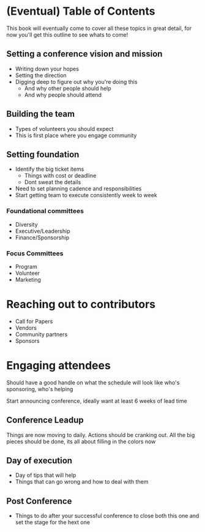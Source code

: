 # (Eventual) Table of Contents
This book will eventually come to cover all these topics in great detail, for now you'll
get this outline to see whats to come!

## Setting a conference vision and mission
* Writing down your hopes
* Setting the direction
* Digging deep to figure out why you're doing this
    * And why other people should help
    * And why people should attend

## Building the team
* Types of volunteers you should expect
* This is first place where you engage community

## Setting foundation
* Identify the big ticket items
    * Things with cost or deadline
    * Dont sweat the details 
* Need to set planning cadence and responsibilities
* Start getting team to execute consistently week to week

### Foundational committees
* Diversity
* Executive/Leadership
* Finance/Sponsorship

### Focus Committees
* Program
* Volunteer
* Marketing

# Reaching out to contributors
* Call for Papers
* Vendors
* Community partners
* Sponsors

# Engaging attendees 
Should have a good handle on what the schedule will look like
who's sponsoring, who's helping

Start announcing conference, ideally want at least 6 weeks of lead time

## Conference Leadup
Things are now moving to daily. Actions should be cranking out.
All the big pieces should be done, its all about filling in
the colors now

## Day of execution
* Day of tips that will help
* Things that can go wrong and how to deal with them

## Post Conference
* Things to do after your successful conference to close both this one and set the stage for
the hext one
